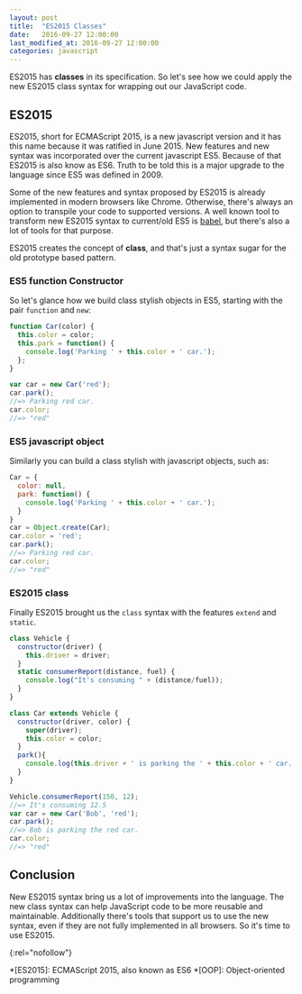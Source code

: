 ```yaml
---
layout: post
title:  "ES2015 Classes"
date:   2016-09-27 12:00:00
last_modified_at: 2016-09-27 12:00:00
categories: javascript
---
```


ES2015 has **classes** in its specification. So let's see how we could apply the new ES2015 class syntax for wrapping out our JavaScript code.

## ES2015

ES2015, short for ECMAScript 2015, is a new javascript version and it has this name because it was ratified in June 2015. New features and new syntax was incorporated over the current javascript ES5. Because of that ES2015 is also know as ES6. Truth to be told this is a major upgrade to the language since ES5 was defined in 2009.

Some of the new features and syntax proposed by ES2015 is already implemented in modern browsers like Chrome. Otherwise, there's always an option to transpile your code to supported versions. A well known tool to transform new ES2015 syntax to current/old ES5 is [babel], but there's also a lot of tools for that purpose.

ES2015 creates the concept of **class**, and that's just a syntax sugar for the old prototype based pattern.

### ES5 function Constructor

So let's glance how we build class stylish objects in ES5, starting with the pair `function` and `new`:

```javascript
function Car(color) {
  this.color = color;
  this.park = function() {
    console.log('Parking ' + this.color + ' car.');
  };
}

var car = new Car('red');
car.park();
//=> Parking red car.
car.color;
//=> "red"
```

### ES5 javascript object

Similarly you can build a class stylish with javascript objects, such as:

```javascript
Car = {
  color: null,
  park: function() {
    console.log('Parking ' + this.color + ' car.');
  }
}
car = Object.create(Car);
car.color = 'red';
car.park();
//=> Parking red car.
car.color;
//=> "red"
```

### ES2015 class

Finally ES2015 brought us the `class` syntax with the features `extend` and `static`.

```javascript
class Vehicle {
  constructor(driver) {
    this.driver = driver;
  }
  static consumerReport(distance, fuel) {
    console.log("It's consuming " + (distance/fuel));
  }
}

class Car extends Vehicle {
  constructor(driver, color) {
    super(driver);
    this.color = color;
  }
  park(){
    console.log(this.driver + ' is parking the ' + this.color + ' car.');
  }
}

Vehicle.consumerReport(150, 12);
//=> It's consuming 12.5
var car = new Car('Bob', 'red');
car.park();
//=> Bob is parking the red car.
car.color;
//=> "red"
```

## Conclusion

New ES2015 syntax bring us a lot of improvements into the language. The new class syntax can help JavaScript code to be more reusable and maintainable. Additionally there's tools that support us to use the new syntax, even if they are not fully implemented in all browsers. So it's time to use ES2015.

[babel]: https://babeljs.io/docs/learn-es2015/
{:rel="nofollow"}

*[ES2015]: ECMAScript 2015, also known as ES6
*[OOP]: Object-oriented programming
